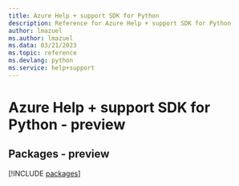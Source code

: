 ```yaml
---
title: Azure Help + support SDK for Python
description: Reference for Azure Help + support SDK for Python
author: lmazuel
ms.author: lmazuel
ms.data: 03/21/2023
ms.topic: reference
ms.devlang: python
ms.service: help+support
---
```

# Azure Help + support SDK for Python - preview
## Packages - preview
[!INCLUDE [packages](help-+-support-index.md)]